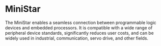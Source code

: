 # MiniStar
The MiniStar enables a seamless connection between programmable logic devices and embedded processors. It is compatible with a wide range of peripheral device standards, significantly reduces user costs, and can be widely used in industrial, communication, servo drive, and other fields. 
